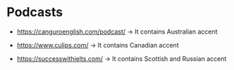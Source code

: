 # Podcasts

* https://canguroenglish.com/podcast/ -> It contains Australian accent

* https://www.culips.com/ -> It contains Canadian accent

* https://successwithielts.com/ -> It contains Scottish and Russian accent
